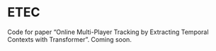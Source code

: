 # ETEC
Code for paper “Online Multi-Player Tracking by Extracting Temporal Contexts with Transformer”. Coming soon.
